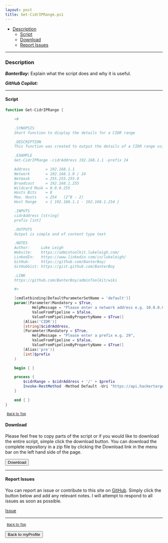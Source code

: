 ```yaml
---
layout: post
title: Get-CidrIPRange.ps1
---
```


- [Description](#description)
  - [Script](#script)
  - [Download](#download)
  - [Report Issues](#report-issues)

---

### Description

**_BanterBoy:_** Explain what the script does and why it is useful.

**_GitHub Copilot:_**

---

#### Script

```powershell
function Get-CidrIPRange {

    <#

    .SYNOPSIS
    Short function to display the details for a CIDR range

    .DESCRIPTION
    This function was created to output the details of a CIDR range using the API from hackertarget.com

    .EXAMPLE
    Get-CidrIPRange -cidrAddress 192.168.1.1 -prefix 24

    Address       = 192.168.1.1
    Network       = 192.168.1.0 / 24
    Netmask       = 255.255.255.0
    Broadcast     = 192.168.1.255
    Wildcard Mask = 0.0.0.255
    Hosts Bits    = 8
    Max. Hosts    = 254   (2^8 - 2)
    Host Range    = { 192.168.1.1 - 192.168.1.254 }

    .INPUTS
    cidrAddress [string]
    prefix [int]

    .OUTPUTS
    Output is simple and of content type text

    .NOTES
    Author:     Luke Leigh
    Website:    https://admintoolkit.lukeleigh.com/
    LinkedIn:   https://www.linkedin.com/in/lukeleigh/
    GitHub:     https://github.com/BanterBoy/
    GitHubGist: https://gist.github.com/BanterBoy

    .LINK
    https://github.com/BanterBoy/adminToolkit/wiki

    #>

    [cmdletbinding(DefaultParameterSetName = 'default')]
    param([Parameter(Mandatory = $True,
            HelpMessage = "Please enter a network address e.g. 10.0.0.0",
            ValueFromPipeline = $false,
            ValueFromPipelineByPropertyName = $True)]
        [Alias('CIDR')]
        [string]$cidrAddress,
        [Parameter(Mandatory = $True,
            HelpMessage = "Please enter a prefix e.g. 29",
            ValueFromPipeline = $false,
            ValueFromPipelineByPropertyName = $True)]
        [Alias('pre')]
        [int]$prefix
    )

    begin { }

    process {
        $cidrRange = $cidrAddress + '/' + $prefix
        Invoke-RestMethod -Method Default -Uri "https://api.hackertarget.com/subnetcalc/?q=$CidrRange"
    }

    end { }
}
```

<span style="font-size:11px;"><a href="#"><i class="fas fa-caret-up" aria-hidden="true" style="color: white; margin-right:5px;"></i>Back to Top</a></span>

#### Download

Please feel free to copy parts of the script or if you would like to download the entire script, simple click the download button. You can download the complete repository in a zip file by clicking the Download link in the menu bar on the left hand side of the page.

<button class="btn" type="submit" onclick="window.open('/PowerShell/functions/myProfile/Get-CidrIPRange.ps1')">
    <i class="fa fa-cloud-download-alt">
    </i>
        Download
</button>

---

#### Report Issues

You can report an issue or contribute to this site on <a href="https://github.com/BanterBoy/scripts-blog/issues">GitHub</a>. Simply click the button below and add any relevant notes. I will attempt to respond to all issues as soon as possible.

<!-- Place this tag where you want the button to render. -->

<a class="github-button" href="https://github.com/BanterBoy/scripts-blog/issues/new?title=Get-CidrIPRange.ps1&body=There is a problem with this function. Please find details below." data-show-count="true" aria-label="Issue BanterBoy/scripts-blog on GitHub">Issue</a>

---

<span style="font-size:11px;"><a href="#"><i class="fas fa-caret-up" aria-hidden="true" style="color: white; margin-right:5px;"></i>Back to Top</a></span>

<a href="/menu/_pages/myProfile.html">
    <button class="btn">
        <i class='fas fa-reply'>
        </i>
            Back to myProfile
    </button>
</a>

[1]: http://ecotrust-canada.github.io/markdown-toc
[2]: https://github.com/googlearchive/code-prettify
